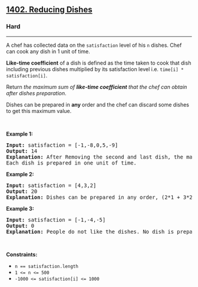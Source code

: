 <h2><a href="https://leetcode.com/problems/reducing-dishes/">1402. Reducing Dishes</a></h2><h3>Hard</h3><hr><div style="user-select: auto;"><p style="user-select: auto;">A chef has collected data on the <code style="user-select: auto;">satisfaction</code> level of his <code style="user-select: auto;">n</code> dishes. Chef can cook any dish in 1 unit of time.</p>

<p style="user-select: auto;"><strong style="user-select: auto;">Like-time coefficient</strong> of a dish is defined as the time taken to cook that dish including previous dishes multiplied by its satisfaction level i.e. <code style="user-select: auto;">time[i] * satisfaction[i]</code>.</p>

<p style="user-select: auto;">Return <em style="user-select: auto;">the maximum sum of <strong style="user-select: auto;">like-time coefficient</strong> that the chef can obtain after dishes preparation</em>.</p>

<p style="user-select: auto;">Dishes can be prepared in <strong style="user-select: auto;">any </strong>order and the chef can discard some dishes to get this maximum value.</p>

<p style="user-select: auto;">&nbsp;</p>
<p style="user-select: auto;"><strong class="example" style="user-select: auto;">Example 1:</strong></p>

<pre style="user-select: auto;"><strong style="user-select: auto;">Input:</strong> satisfaction = [-1,-8,0,5,-9]
<strong style="user-select: auto;">Output:</strong> 14
<strong style="user-select: auto;">Explanation:</strong> After Removing the second and last dish, the maximum total <strong style="user-select: auto;">like-time coefficient</strong> will be equal to (-1*1 + 0*2 + 5*3 = 14).
Each dish is prepared in one unit of time.</pre>

<p style="user-select: auto;"><strong class="example" style="user-select: auto;">Example 2:</strong></p>

<pre style="user-select: auto;"><strong style="user-select: auto;">Input:</strong> satisfaction = [4,3,2]
<strong style="user-select: auto;">Output:</strong> 20
<strong style="user-select: auto;">Explanation:</strong> Dishes can be prepared in any order, (2*1 + 3*2 + 4*3 = 20)
</pre>

<p style="user-select: auto;"><strong class="example" style="user-select: auto;">Example 3:</strong></p>

<pre style="user-select: auto;"><strong style="user-select: auto;">Input:</strong> satisfaction = [-1,-4,-5]
<strong style="user-select: auto;">Output:</strong> 0
<strong style="user-select: auto;">Explanation:</strong> People do not like the dishes. No dish is prepared.
</pre>

<p style="user-select: auto;">&nbsp;</p>
<p style="user-select: auto;"><strong style="user-select: auto;">Constraints:</strong></p>

<ul style="user-select: auto;">
	<li style="user-select: auto;"><code style="user-select: auto;">n == satisfaction.length</code></li>
	<li style="user-select: auto;"><code style="user-select: auto;">1 &lt;= n &lt;= 500</code></li>
	<li style="user-select: auto;"><code style="user-select: auto;">-1000 &lt;= satisfaction[i] &lt;= 1000</code></li>
</ul>
</div>